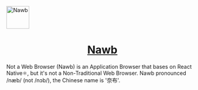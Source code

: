 <a href="#" target="_blank" rel="noopener noreferrer"><img width="60" src="https://i.loli.net/2021/11/25/ViJcsZLKF35fAm7.png" alt="Nawb" /></a>

<p align="center">
  <a href="#" target="_blank" rel="noopener noreferrer">
    <h1 align="center">Nawb</h1>
  </a>
</p>


Not a Web Browser (Nawb) is an Application Browser that bases on React Native⚛️, but it's not a Non-Traditional Web Browser. Nawb pronounced /næb/ (not /nɔb/), the Chinese name is '奈布'.
